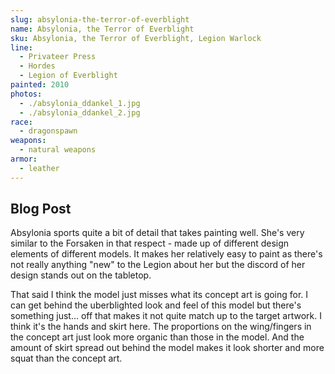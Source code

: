 ```yaml
---
slug: absylonia-the-terror-of-everblight
name: Absylonia, the Terror of Everblight
sku: Absylonia, the Terror of Everblight, Legion Warlock
line:
  - Privateer Press
  - Hordes
  - Legion of Everblight
painted: 2010
photos:
  - ./absylonia_ddankel_1.jpg
  - ./absylonia_ddankel_2.jpg
race:
  - dragonspawn
weapons:
  - natural weapons
armor:
  - leather
---
```


## Blog Post

Absylonia sports quite a bit of detail that takes painting well. She's very similar to the Forsaken in that respect - made up of different design elements of different models. It makes her relatively easy to paint as there's not really anything "new" to the Legion about her but the discord of her design stands out on the tabletop.

That said I think the model just misses what its concept art is going for. I can get behind the uberblighted look and feel of this model but there's something just... off that makes it not quite match up to the target artwork. I think it's the hands and skirt here. The proportions on the wing/fingers in the concept art just look more organic than those in the model. And the amount of skirt spread out behind the model makes it look shorter and more squat than the concept art.
